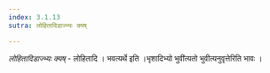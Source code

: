 ```yaml
---
index: 3.1.13
sutra: लोहितादिडाज्भ्यः क्यष्

---
```

_लोहितादिडाज्भ्यः क्यष्_ - लोहितादि । भवत्यर्थे इति ।भृशादिभ्यो भुवी॑त्यतो भुवीत्यनुवृत्तेरिति भावः । 